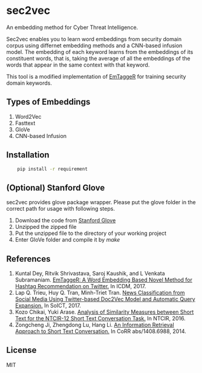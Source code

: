# sec2vec
An embedding method for Cyber Threat Intelligence.

Sec2vec enables you to learn word embeddings from security domain corpus using differnet embedding methods and a CNN-based infusion model.  The embedding of each keyword learns from the embeddings of its constituent words, that is, taking the average of all the embeddings of the words that appear in the same context with that keyword.  

This tool is a modified implementation of [EmTaggeR](https://arxiv.org/pdf/1712.01562.pdf) for training security domain keywords.


## Types of Embeddings

1. Word2Vec
2. Fasttext
3. GloVe
4. CNN-based Infusion

## Installation

```bash
	pip install -r requirement
```

## (Optional) Stanford Glove

sec2vec provides glove package wrapper. Please put the glove folder in the correct path for usage with following steps.

1. Download the code from [Stanford Glove](https://nlp.stanford.edu/projects/glove/)
2. Unzipped the zipped file
3. Put the unzipped file to the directory of your working project
4. Enter GloVe folder and compile it by *make*



## References
1. Kuntal Dey, Ritvik Shrivastava, Saroj Kaushik, and L Venkata Subramaniam. [EmTaggeR: A Word Embedding Based Novel Method for Hashtag Recommendation on Twitter.](https://arxiv.org/pdf/1712.01562.pdf) In ICDM, 2017.
2. Lap Q. Trieu, Huy Q. Tran, Minh-Triet Tran. [News Classification from Social Media Using Twitter-based Doc2Vec Model and Automatic Query Expansion.](https://dl.acm.org/citation.cfm?id=3155206) In SoICT, 2017.
3. Kozo Chikai, Yuki Arase. [Analysis of Similarity Measures between Short Text for the NTCIR-12 Short Text Conversation Task.](https://pdfs.semanticscholar.org/0ca2/d9d6e2f712d140f7b07a6aa0f91bd45d2e3a.pdf) In NTCIR, 2016.
4. Zongcheng Ji, Zhengdong Lu, Hang Li. [An Information Retrieval Approach to Short Text Conversation.](https://arxiv.org/pdf/1408.6988.pdf) In CoRR abs/1408.6988, 2014.

## License

MIT

